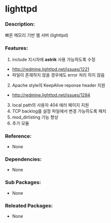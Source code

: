 # lighttpd

### Description:
빠른 메모리 기반 웹 서버 (lighttpd)

### Features:
1. include 지시자에 **astrik** 사용 가능하도록 수정
 * http://redmine.lighttpd.net/issues/1221
 * 파일이 존재하지 않을 경우에도 error 처리 하지 않음
2. Apache style의 KeepAlive reponse header 지원
 * http://redmine.lighttpd.net/issues/1284
3. local path의 사용자 404 에러 페이지 지원
4. TCP backlog를 설정 파일에서 변경 가능하도록 패치
5. mod_dirlisting 기능 향상
6. 추가 모듈

### Reference:
* None

### Dependencies:
* None

### Sub Packages:
* None

### Releated Packages:
* None